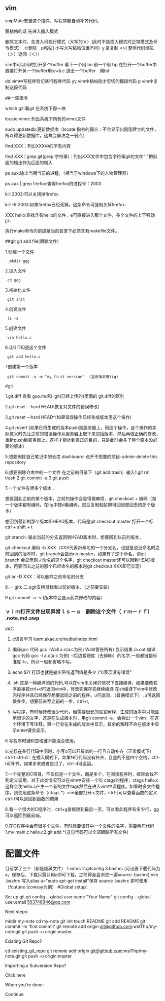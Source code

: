 ## vim

snipMate安装这个插件，写程序能自动补齐代码。


要粘帖的话  先进入插入模式


删除文本时，先进入可视行模式（大写的Ｖ）(此时不是插入模式时正常模式及命令模式)　ｄ删除　p粘帖( 小写大写粘帖位置不同)  ｙ是复制  <>( 整体代码缩进（＞）返回（＜）)　　

vim中可以同时打开多个buffer 看下一个用 bn 前一个用 bp   在打开一个buffer中直接打开另一个buffer用:e+b.c
退出一个buffer　用bd  

dd vim中写程序剪切某行程序代码
yy vim中粘帖刚才剪切的那段代码
p  vim中复制这段代码

##一些指令

  which git:看git 在系统下那一块
 
 locate vimrc:列出系统下所有的vimrc文件
 
 sudo updatedb:更新数据库（locate 指令的弱点：不会显示出刚刚建立的文件，所以得更新数据库，这样会解决之一弱点）
 
 find XXX：列出XXX中的所有内容
 
 find XXX | grep git(grep:字符窜)：列出XXX文件中包含字符窜git的文件“|”把前面的输出作为后面的输入
 
 ps aux:输出当期当前的进程，（相当于windows下的人物管理器）
 
 ps aux | grep firefox:查看firefox的进程号：2003
 
 kill 2003:可以关闭掉firefox.
 
 kill -9 2003:如果firefox已经死掉，这条命令可强制关掉firefox.
 
 XXX hello:查找含有hello的文件，e可直接进入那个文件，多个文件的上下移动j,k.
 
 执行make命令的前提是当前目录下必须含有makefile文件。



##git
git add file(跟踪文件)

1.创建一个文件

     _mkdir ggg

2.进入文件
 
     cd ggg 

3.初始化文件
 
     git init

4.创建文件

     ls -a

5.创建文件

     vim hello.c

6.让GIT知道这个文件

     git add hello.c

7创建第一个版本

     git commit -a -m "my first version"  (显示版本用tig)

#git 

1.git.diff     查看 guo.md和 .git(已经上传的)里面的 git.diff的区别
    
2.git reset --hard HEAD(恢复对文件的错误修改)

3.git reset --hard HEAD^(如果错误操作已经生成版本用这个操作) 

4.git revert   (如果已将生成的版本push到服务器上，用这个操作，这个操作的实际意义时先让之前的错误操作从服务器上取下来包括版本，然后再做正确的修改，重新push到服务器上，这样才能达到真正的目的，只是此时会多了两个原本没必要的版本)

5.想要删除自己笔记中的仓库  dashboard-点开不想要的项目-admin-delete this repository

6.想要删除仓库中的一个文件  在之前的目录下（git add trash）输入1.git rm trash  2.git commit -a 3.git push

7.一个文件有很多个版本 .
  
  想要回到之前的某个版本，之前的操作会显得很麻烦，git checkout + 编码（每一个版本都有编码，在tig中按d看编码，然后复制粘帖即可回到想回去的那个版本）

  想回到最新的那个版本即HEAD版本，代码是git checkout master
  打开一个标　　　ctrl + shift + t

  git branch :输出当前的分支返回到HEAD版本时，想要回到以前的版本，
  
  git checkout 编码 -b XXX（XXX代表新命名的一个分支名，也就是说没命名时之前回到的版本时，git branch会显示no master，如果有了这个命名，则git branch 会显示刚才命名的这个名字，git checkout master还可以回到HEAD版本，再要回去之前的那个已经命名的版本时git checkout XXX即可实现）
  
  git br -D XXX：可以删除之前命名的分支

8.一.gitk 二.qgit支持鼠标看以前的版本，（之前要安装）  
 
9.git commit -a -v:(版本中会显示此次修改的内容)



###   ｖｉｍ打开文件出现异常ｌｓ－ａ　删除这个文件（ ｒｍ－ｒｆ） .note.md.swp

##C

1. c语言学习  learn.akae.cn/media/index.html

2. 编译gcc  代码 gcc -Wall a.c(a.c为例)  Wall(警告所有) 显示结果./a.out
   编译gcc  代码 gcc -l a.c(a.c 为例)  -l后边紧跟库（去掉lib）的名字,一般都链接标准库-lc，所以一般都省略不写。
  

3. echo $?( 打印也就是输出系统返回值是多少 )"0表示没有错误"

4. :sh    这是一种编译的的代码,可以在vim未关闭的情况下直接编译，如果要改程序直接按ctrl+d可返回vim中，修改完保存完继续编译   在sh编译下vim中修改完程序并且已经保存想要返回之前的程序，u可返回，（普通模式下） ,u可返回很多步，想要前进至之前的一步，ctrl+r,  

5. 写程序，有时候修改很少代码，但需要很长的语言解释，生成的版本中只能显示很少的文字，这是在生成版本时，用git commit -a，会弹出一个vim，在这个环境下写注释，第一行会在生成的版本中显示，其余的解释不会在版本中显示enter键会显示。

6.写程序时<tab>键和空格键不能混合使用，

  o:光标在某行代码中间时，小写o可以开辟新的一行且自动补齐（正常模式下）
  ctrl-t  ctrl-d：在插入模式下，如果N行代码没有补齐，且差的不是四个空格，ctrl-t可补齐，如果多来或者是过了，ctrl-d可返回。

7.一个完整的C项目，不仅仅是一个文件，而是多个，在阅读程序时，经常会找不到定义调用，对于此类情况可以在vim中安装一个叫 ctags的程序，ctags hello.c这样会使hello.c产生一个新的文件tags然后在进入vim中读程序。如果时多文件程序，则使用这条命令（ctags *）vim全部打开.c文件，ctrl-]可以查看函数的定义ctrl-t可以返回到函数的调用

8.看一个很大的C程序时，ctrl+g直接跳到最后一页，可以看此程序有多少行，gg可以返回到最前端。

9.在C程序中会有很多个文件，有时想要该其中一个文件的名字，需要两句代码1.mv main.c hello.c2.git add *(这句代码可以全部跟踪所有文件)

# 配置文件
目前学了三个（都是隐藏文件）
1.vimrc
2.gitconfig
3.bashrc  (可设置下载代码为a，保存后，下载只需只用a即可下载，之前得全盘浏览一遍source .bashrc)
 vim .bashrc 写入alias a="sudo apt-get install"保存
source .bashrc 即可使用（foutune |cowsay为例） 
#Global setup:

 Set up git
  git config --global user.name "Your Name"
  git config --global user.email 593748946@qq.com
        

Next steps:

  mkdir my-note
  cd my-note
  git init
  touch README
  git add README
  git commit -m 'first commit'
  git remote add origin git@github.com:wsIThp/my-note.git
  git push -u origin master
      

Existing Git Repo?

  cd existing_git_repo
  git remote add origin git@github.com:wsIThp/my-note.git
  git push -u origin master
      

Importing a Subversion Repo?

  Click here
      

When you're done:

  Continue


